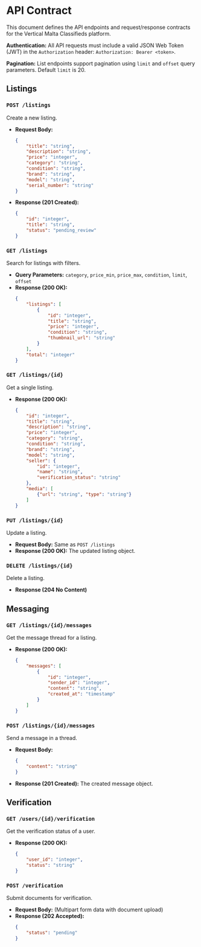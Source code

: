 
# API Contract

This document defines the API endpoints and request/response contracts for the Vertical Malta Classifieds platform.

**Authentication:** All API requests must include a valid JSON Web Token (JWT) in the `Authorization` header: `Authorization: Bearer <token>`.

**Pagination:** List endpoints support pagination using `limit` and `offset` query parameters. Default `limit` is 20.

## Listings

### `POST /listings`

Create a new listing.

*   **Request Body:**
    ```json
    {
        "title": "string",
        "description": "string",
        "price": "integer",
        "category": "string",
        "condition": "string",
        "brand": "string",
        "model": "string",
        "serial_number": "string"
    }
    ```
*   **Response (201 Created):**
    ```json
    {
        "id": "integer",
        "title": "string",
        "status": "pending_review"
    }
    ```

### `GET /listings`

Search for listings with filters.

*   **Query Parameters:** `category`, `price_min`, `price_max`, `condition`, `limit`, `offset`
*   **Response (200 OK):**
    ```json
    {
        "listings": [
            {
                "id": "integer",
                "title": "string",
                "price": "integer",
                "condition": "string",
                "thumbnail_url": "string"
            }
        ],
        "total": "integer"
    }
    ```

### `GET /listings/{id}`

Get a single listing.

*   **Response (200 OK):**
    ```json
    {
        "id": "integer",
        "title": "string",
        "description": "string",
        "price": "integer",
        "category": "string",
        "condition": "string",
        "brand": "string",
        "model": "string",
        "seller": {
            "id": "integer",
            "name": "string",
            "verification_status": "string"
        },
        "media": [
            {"url": "string", "type": "string"}
        ]
    }
    ```

### `PUT /listings/{id}`

Update a listing.

*   **Request Body:** Same as `POST /listings`
*   **Response (200 OK):** The updated listing object.

### `DELETE /listings/{id}`

Delete a listing.

*   **Response (204 No Content)**

## Messaging

### `GET /listings/{id}/messages`

Get the message thread for a listing.

*   **Response (200 OK):**
    ```json
    {
        "messages": [
            {
                "id": "integer",
                "sender_id": "integer",
                "content": "string",
                "created_at": "timestamp"
            }
        ]
    }
    ```

### `POST /listings/{id}/messages`

Send a message in a thread.

*   **Request Body:**
    ```json
    {
        "content": "string"
    }
    ```
*   **Response (201 Created):** The created message object.

## Verification

### `GET /users/{id}/verification`

Get the verification status of a user.

*   **Response (200 OK):**
    ```json
    {
        "user_id": "integer",
        "status": "string"
    }
    ```

### `POST /verification`

Submit documents for verification.

*   **Request Body:** (Multipart form data with document upload)
*   **Response (202 Accepted):**
    ```json
    {
        "status": "pending"
    }
    ```
